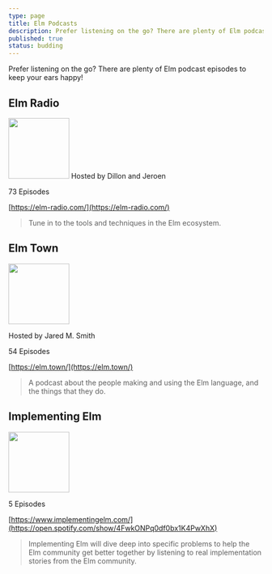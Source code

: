 ```yaml
---
type: page
title: Elm Podcasts
description: Prefer listening on the go? There are plenty of Elm podcast episodes to keep your ears happy!
published: true
status: budding
---
```


Prefer listening on the go? There are plenty of Elm podcast episodes to keep your ears happy!


## Elm Radio

<rowToColumnWhenSmall>
  <img src="/images/logos/elm-radio.svg" bg="#002329" width="120" />

  <column>
  Hosted by Dillon and Jeroen

  73 Episodes

  [https://elm-radio.com/](https://elm-radio.com/)
  </column>
</rowToColumnWhenSmall>

> Tune in to the tools and techniques in the Elm ecosystem.


## Elm Town

<rowToColumnWhenSmall>
  <img src="/images/logos/elm-town.jpg" bg="#24222D" width="120" />

  <column>

  Hosted by Jared M. Smith

  54 Episodes

  [https://elm.town/](https://elm.town/)

  </column>
</rowToColumnWhenSmall>

> A podcast about the people making and using the Elm language, and the things that they do.


## Implementing Elm


<rowToColumnWhenSmall>
  <img src="/images/logos/implementing-elm.png" bg="#0B1317" width="120" />

  <column>

  5 Episodes

  [https://www.implementingelm.com/](https://open.spotify.com/show/4FwkONPq0df0bx1K4PwXhX)

  </column>
</rowToColumnWhenSmall>

> Implementing Elm will dive deep into specific problems to help the Elm community get better together by listening to real implementation stories from the Elm community.

